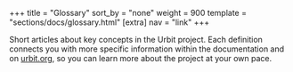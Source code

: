+++ title = "Glossary" sort_by = "none" weight = 900 template =
"sections/docs/glossary.html" [extra] nav = "link" +++

Short articles about key concepts in the Urbit project. Each definition connects
you with more specific information within the documentation and on
[urbit.org](https://urbit.org), so you can learn more about the project at your
own pace.
